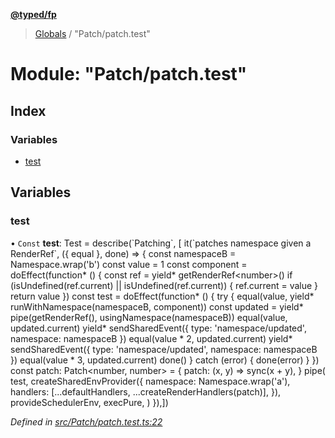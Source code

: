**[@typed/fp](../README.md)**

> [Globals](../globals.md) / "Patch/patch.test"

# Module: "Patch/patch.test"

## Index

### Variables

* [test](_patch_patch_test_.md#test)

## Variables

### test

• `Const` **test**: Test = describe(\`Patching\`, [ it(\`patches namespace given a RenderRef\`, ({ equal }, done) => { const namespaceB = Namespace.wrap('b') const value = 1 const component = doEffect(function* () { const ref = yield* getRenderRef\<number>() if (isUndefined(ref.current) \|\| isUndefined(ref.current)) { ref.current = value } return value }) const test = doEffect(function* () { try { equal(value, yield* runWithNamespace(namespaceB, component)) const updated = yield* pipe(getRenderRef(), usingNamespace(namespaceB)) equal(value, updated.current) yield* sendSharedEvent({ type: 'namespace/updated', namespace: namespaceB }) equal(value * 2, updated.current) yield* sendSharedEvent({ type: 'namespace/updated', namespace: namespaceB }) equal(value * 3, updated.current) done() } catch (error) { done(error) } }) const patch: Patch\<number, number> = { patch: (x, y) => sync(x + y), } pipe( test, createSharedEnvProvider({ namespace: Namespace.wrap('a'), handlers: [...defaultHandlers, ...createRenderHandlers(patch)], }), provideSchedulerEnv, execPure, ) }),])

*Defined in [src/Patch/patch.test.ts:22](https://github.com/TylorS/typed-fp/blob/6ccb290/src/Patch/patch.test.ts#L22)*
